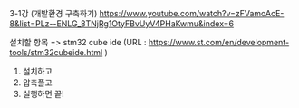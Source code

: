 3-1강 (개발환경 구축하기)
https://www.youtube.com/watch?v=zFVamoAcE-8&list=PLz--ENLG_8TNjRg1OtyFBvUyV4PHaKwmu&index=6

설치할 항목 => stm32 cube ide
(URL : https://www.st.com/en/development-tools/stm32cubeide.html )

1. 설치하고
2. 압축풀고
3. 실행하면 끝!